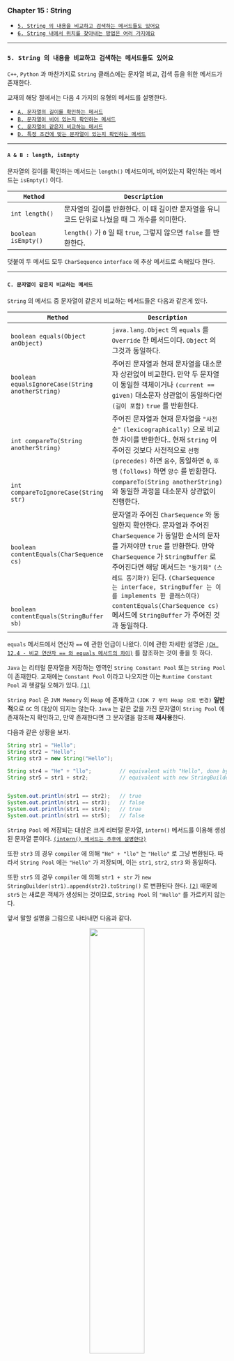
### Chapter 15 : String

- [`5. String 의 내용을 비교하고 검색하는 메서드들도 있어요`](#5-string-의-내용을-비교하고-검색하는-메서드들도-있어요)
- [`6. String 내에서 위치를 찾아내는 방법은 여러 가지에요`](#6-string-내에서-위치를-찾아내는-방법은-여러-가지에요)

---

### `5. String 의 내용을 비교하고 검색하는 메서드들도 있어요`

`C++`, `Python` 과 마찬가지로 `String` 클래스에는 문자열 비교, 검색 등을 위한 메서드가 존재한다.

교재의 해당 절에서는 다음 4 가지의 유형의 메서드를 설명한다.

- [`A. 문자열의 길이를 확인하는 메서드`](#a--b--length-isempty)
- [`B. 문자열이 비어 있는지 확인하는 메서드`](#a--b--length-isempty)
- [`C. 문자열이 같은지 비교하는 메서드`](#c-문자열이-같은지-비교하는-메서드)
- [`D. 특정 조건에 맞는 문자열이 있는지 확인하는 메서드`](#d-특정-조건에-맞는-문자열이-있는지-확인하는-메서드)

---

#### `A & B : length, isEmpty`

문자열의 길이를 확인하는 메서드는 `length()` 메서드이며, 비어있는지 확인하는 메서드는 `isEmpty()` 이다.

|`Method`|`Description`|
|---|---|
|`int length()`|문자열의 길이를 반환한다. 이 때 길이란 문자열을 유니코드 단위로 나눴을 때 그 개수를 의미한다.|
|`boolean isEmpty()`|`length()` 가 `0` 일 때 `true`, 그렇지 않으면 `false` 를 반환한다.|

덧붙여 두 메서드 모두 `CharSequence` `interface` 에 추상 메서드로 속해있다 한다.


---

#### `C. 문자열이 같은지 비교하는 메서드`

`String` 의 메서드 중 문자열이 같은지 비교하는 메서드들은 다음과 같은게 있다.

|`Method`|`Description`|
|---|---|
|`boolean equals(Object anObject)`|`java.lang.Object` 의 `equals` 를 `Override` 한 메서드이다. `Object` 의 그것과 동일하다.|
|`boolean equalsIgnoreCase(String anotherString)`|주어진 문자열과 현재 문자열을 대소문자 상관없이 비교한다. 만약 두 문자열이 동일한 객체이거나 `(current == given)` 대소문자 상관없이 동일하다면 `(길이 포함)` `true` 를 반환한다.|
|`int compareTo(String anotherString)`|주어진 문자열과 현재 문자열을 `"사전순"` `(lexicographically)` 으로 비교한 차이를 반환한다.. 현재 `String` 이 주어진 것보다 사전적으로 `선행` `(precedes)` 하면 `음수`, 동일하면 `0`, `후행` `(follows)` 하면 `양수` 를 반환한다.|
|`int compareToIgnoreCase(String str)`|`compareTo(String anotherString)` 와 동일한 과정을 대소문자 상관없이 진행한다.|
|`boolean contentEquals(CharSequence cs)`|문자열과 주어진 `CharSequence` 와 동일한지 확인한다. 문자열과 주어진 `CharSequence` 가 동일한 순서의 문자를 가져야만 `true` 를 반환한다. 만약 `CharSequence` 가 `StringBuffer` 로 주어진다면 해당 메서드는 `"동기화"` `(스레드 동기화?)` 된다. `(CharSequence 는 interface, StringBuffer 는 이를 implements 한 클래스이다)`|
|`boolean contentEquals(StringBuffer sb)`|`contentEquals(CharSequence cs)` 메서드에 `StringBuffer` 가 주어진 것과 동일하다.|

`equals` 메서드에서 연산자 `==` 에 관한 언급이 나왔다. 이에 관한 자세한 설명은 [`(CH 12.4 - 비교 연산자 == 와 equals 메서드의 차이)`](../ch_12/section_01_04.md#4-객체는--만으로-같은지-확인이-안-되므로-equals-를-사용하죠) 를 참조하는 것이 좋을 듯 하다.


`Java` 는 리터럴 문자열을 저장하는 영역인 `String Constant Pool` 또는 `String Pool` 이 존재한다.  교재에는 `Constant Pool` 이라고 나오지만 이는 `Runtime Constant Pool` 과 헷갈릴 오해가 있다. [`[1]`](#1--java-많이-헷갈려하는-string-constant-pool과-runtime-constant-pool-class-file-constant-pool---deverics-tistory)

`String Pool` 은 `JVM Memory` 의 `Heap` 에 존재하고 `(JDK 7 부터 Heap 으로 변경)` **일반적**으로 `GC` 의 대상이 되지는 않는다. `Java` 는 같은 값을 가진 문자열이 `String Pool` 에 존재하는지 확인하고, 만약 존재한다면 그 문자열을 참조해 **재사용**한다.

다음과 같은 상황을 보자.

```java
String str1 = "Hello";
String str2 = "Hello";
String str3 = new String("Hello");

String str4 = "He" + "llo";         // equivalent with "Hello", done by compiler
String str5 = str1 + str2;          // equivalent with new StringBuilder(str1).append(str2).toString(), done by compiler [2]


System.out.println(str1 == str2);   // true
System.out.println(str1 == str3);   // false
System.out.println(str1 == str4);   // true
System.out.println(str1 == str5);   // false
```

`String Pool` 에 저장되는 대상은 크게 리터럴 문자열, `intern()` 메서드를 이용해 생성된 문자열 뿐이다. [`(intern() 메서드는 추후에 설명한다)`](./section_07_10.md#9-절대로-사용하면-안-되는-메서드가-하나-있어요)

또한 `str3` 의 경우 `compiler` 에 의해 `"He" + "llo"` 는 `"Hello"` 로 그냥 변환된다. 따라서 `String Pool` 에는 `"Hello"` 가 저장되며, 이는 `str1`, `str2`, `str3` 와 동일하다.

또한 `str5` 의 경우 `compiler` 에 의해 `str1 + str` 가 `new StringBuilder(str1).append(str2).toString()` 로 변환된다 한다. [`[2]`](#string-concatenation-concat-vs--operator---stackoverflow) 때문에 `str5` 는 새로운 객체가 생성되는 것이므로, `String Pool` 의 `"Hello"` 를 가르키지 않는다.

앞서 말할 설명을 그림으로 나타내면 다음과 같다.

<p align="center">
    <img src="../../images/ch15/Java_string_constant_pool.png" width=50% height=50%>
</p>


`compareTo` 메서드는 주어진 문자열의 `"사전순서에 따른 차이"` 를 반환한다.

```java
String str1 = "aABCDEFG";
String str2 = "bABCAA";

System.out.println(str1.compareTo(str2));       // -1
```

사전순으로 `aABCDEFG` 는 `bABCAA` 보다 한글자 앞에 있다. `a` 가 `b` 보다 알파벳 순서로 하나 앞에 있기 때문이다.
그래서 위 코드를 확인하면 `-1` 이 반환됨을 확인할 수 있다.

마지막으로 `contentEquals` 메서드의 경우 교재에서 조금 이따 다른 절에서 알아본다 한다.

---

#### `D. 특정 조건에 맞는 문자열이 있는지 확인하는 메서드`

|`Method`|`Description`|
|---|---|
|`boolean startsWith(String prefix)`|문자열이 주어진 문자열로 시작하는지 확인한다.|
|`boolean startsWith(String prefix, int toffset)`|문자열의 지정된 `offset` 에서 주어진 문자열로 시작하는지 확인한다.|
|`boolean endsWith(String suffix)`|문자열이 주어진 문자열로 끝나는지 확인한다.|
|`boolean contains(CharSequence s)`|현재 문자열에 주어진 `CharSequence` 가 존재하는지 확인한다.|
|`boolean matches(String regex)`|문자열이 주어진 `정규 표현식` 과 일치하는지 확인한다. `(정규 표현식은 java.util.regx 패키지의 Pattern 클래스를 참조)` |
|`boolean regionMatches(boolean ignoreCase, int toffset, String other, int ooffset, int len)`|문자열의 특정 영역이 주어진 문자열과 대소문자를 구분하지 않고 동일한지 확인한다.|
|`boolean regionMatches(int toffset, String other, int ooffset, int len)`|대소문자를 구별해 `regionMatches` 메서드를 실행한다.|

이 중 `startsWith`, `regionMatches` 에서  `offset` 과 같은 매개변수를 볼 수 있다. `startsWith` 메서드의 경우 `offset` 이 음수인 경우 항상 `false` 를 반환하고, `regionMatches` 메서드는 다음과 같은 경우에 항상 `false` 를 반환한다.

- `toffset` 이 음수일 때
- `offset` 이 음수일 때
- `toffset + len` 이 현재 문자열 길이보다 클 때
- `offset + len` 이 주어진 문자열 길이보다 클 때

반면 다음과 같은 경우에는 항상 `true` 를 반환한다.

- `len` 이 음수일 때
- `ignoreCase = false` 이면서 현재 문자열과 주어진 문자열이 동일한 문자열일 때
- `ignoreCase = true` 이면서 대소문자 구분없이 두 문자열이 동일할 때

---

### `6. String 내에서 위치를 찾아내는 방법은 여러 가지에요`

`String` 의 메서드 중 특정 문자의 위치를 찾아내는 메서드는 다음과 같은 것들이 있다.

|`Method`|`Description`|
|---|---|
|`int indexOf(int ch)`|문자열에 주어진 문자 `(ch)` 가 첫번째로 나타나는 위치 `(index)` 를 반환한다. 만약 존재하지 않으면 `-1` 을 반환한다.|
|`int indexOf(int ch, int fromIndex)`|문자열의 특정 위치에서부터 주어진 문자 `(ch)` 가 첫번째로 나타나는 위치 `(index)` 를 반환한다. 특정 위치 앞 문자열은 무시된다. 만약 존재하지 않거나 `fromIndex` 가 문자열 길이보다 크다면 `-1` 을 반환한다. `fromIndex` 가 음수인 경우 `fromIndex=0` 과 동일한 효과를 낸다.|
|`int indexOf(String str)`|문자열에 주어진 문자열이 첫번째로 나타나는 위치를 반환한다.|
|`int indexOf(String str, int fromIndex)`|문자열의 특정 위치에서부터 주어진 문자열이 첫번째로 나타나는 위치를 반환한다.|
|`int lastIndexOf(int ch)`|문자열에 주어진 문자가 마지막으로 나타나는 위치를 반환한다.|
|`int lastIndexOf(int ch, int fromIndex)`|문자열에 주어진 문자가 마지막으로 나타나는 위치를 반환한다. 이 때, `fromIndex` 위치 부터 거꾸로 `(오른쪽에서 왼쪽으로)` 찾아나간다. `(fromIndex 뒤 문자열은 무시된다)`|
|`int lastIndexOf(String str)`|문자열에 주어진 문자열이 마지막으로 나타나는 위치를 반환한다.|
|`int lastIndexOf(String str, int fromIndex)`|문자열의 특정 위치 이진에 주어진 문자열이 마지막으로 나타나는 위치를 반환한다.|

중복되는 내용이 많다. 그냥 `Python` `str` 의 `index` 메서드랑 동일하다 생각하면 된다.


---

### Reference

- ##### [`[1] : [Java] 많이 헷갈려하는 String constant pool과 Runtime Constant pool, Class file constant pool - DevEric's tistory`](https://deveric.tistory.com/123)

- ##### [`String concatenation: concat() vs "+" operator - StackOverflow`](https://stackoverflow.com/questions/47605/string-concatenation-concat-vs-operator)
    - `[2]` : Niyaz is correct, but it's also worth noting that the special + operator can be converted into something more efficient by the Java compiler. Java has a StringBuilder class which represents a non-thread-safe, mutable String. When performing a bunch of String concatenations, the Java compiler silently converts `String a = b + c + d;` into `String a = new StringBuilder(b).append(c).append(d).toString();` which for large strings is significantly more efficient.